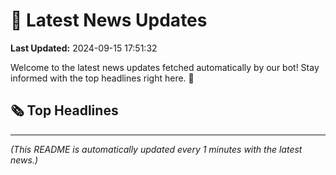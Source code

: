 # 📰 Latest News Updates
**Last Updated:** 2024-09-15 17:51:32

Welcome to the latest news updates fetched automatically by our bot! Stay informed with the top headlines right here. 🚀

## 🗞️ Top Headlines

---
*(This README is automatically updated every 1 minutes with the latest news.)*
